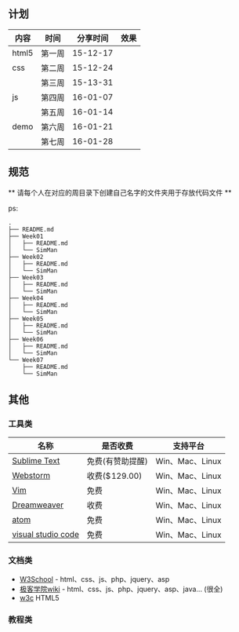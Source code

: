 
## 计划

内容 | 时间 |  分享时间 | 效果
------------ | ------------- | ------- | ------
html5 | 第一周 | 15-12-17
css   | 第二周 | 15-12-24
      | 第三周 | 15-13-31
js    | 第四周 | 16-01-07
	  | 第五周 | 16-01-14
demo  | 第六周 | 16-01-21
	  | 第七周 | 16-01-28
	  
	  
	  
## 规范

** 请每个人在对应的周目录下创建自己名字的文件夹用于存放代码文件 **

ps:

```
.
├── README.md
├── Week01
│   ├── README.md
│   └── SimMan
├── Week02
│   ├── README.md
│   └── SimMan
├── Week03
│   ├── README.md
│   └── SimMan
├── Week04
│   ├── README.md
│   └── SimMan
├── Week05
│   ├── README.md
│   └── SimMan
├── Week06
│   ├── README.md
│   └── SimMan
└── Week07
    ├── README.md
    └── SimMan
```
	  

## 其他

### 工具类

名称 | 是否收费 |  支持平台 | 
------------ | ------------- | -------
[Sublime Text](http://www.sublimetext.com/3) | 免费(有赞助提醒) | Win、Mac、Linux
[Webstorm](https://www.jetbrains.com/webstorm/) | 收费($ 129.00) | Win、Mac、Linux
[Vim](http://www.vim.org/download.php)| 免费 | Win、Mac、Linux
[Dreamweaver](http://www.adobe.com/products/dreamweaver.html) | 收费 | Win、Mac、Linux
[atom](https://atom.io/) | 免费 | Win、Mac、Linux
[visual studio code](https://code.visualstudio.com/) | 免费 | Win、Mac、Linux

### 文档类

- [W3School](http://www.w3school.com.cn/) - html、css、js、php、jquery、asp
- [极客学院wiki](http://wiki.jikexueyuan.com/) - html、css、js、php、jquery、asp、java... (很全)
- [w3c](http://www.w3.org/html/ig/zh/wiki/HTML5) HTML5

### 教程类

